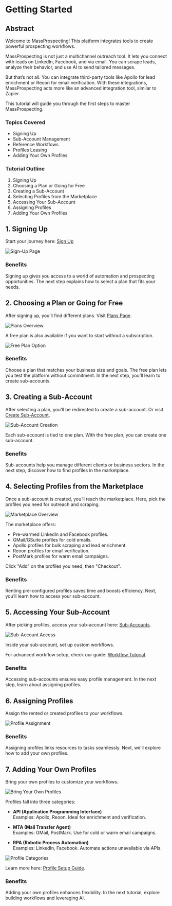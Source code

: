 # Getting Started

## Abstract

Welcome to MassProspecting! This platform integrates tools to create powerful prospecting workflows.  

MassProspecting is not just a multichannel outreach tool. It lets you connect with leads on LinkedIn, Facebook, and via email. You can scrape leads, analyze their behavior, and use AI to send tailored messages.  

But that’s not all. You can integrate third-party tools like Apollo for lead enrichment or Reoon for email verification. With these integrations, MassProspecting acts more like an advanced integration tool, similar to Zapier.  

This tutorial will guide you through the first steps to master MassProspecting.  

### Topics Covered

- Signing Up  
- Sub-Account Management  
- Reference Workflows  
- Profiles Leasing  
- Adding Your Own Profiles  

### Tutorial Outline

1. Signing Up  
2. Choosing a Plan or Going for Free  
3. Creating a Sub-Account  
4. Selecting Profiles from the Marketplace  
5. Accessing Your Sub-Account  
6. Assigning Profiles  
7. Adding Your Own Profiles  

  

## 1. Signing Up  

Start your journey here: [Sign Up](https://massprospecting.com/signup)  

![Sign-Up Page](../assets/user/1-1.png)  

### Benefits  

Signing up gives you access to a world of automation and prospecting opportunities. The next step explains how to select a plan that fits your needs.  

  

## 2. Choosing a Plan or Going for Free  

After signing up, you’ll find different plans. Visit [Plans Page](https://massprospecting.com/plans).  

![Plans Overview](../assets/user/1-2a.png)  

A free plan is also available if you want to start without a subscription.  

![Free Plan Option](../assets/user/1-2b.png)  

### Benefits  

Choose a plan that matches your business size and goals. The free plan lets you test the platform without commitment. In the next step, you'll learn to create sub-accounts.  

  

## 3. Creating a Sub-Account  

After selecting a plan, you’ll be redirected to create a sub-account. Or visit [Create Sub-Account](https://massprospecting.com/subaccounts/new).  

![Sub-Account Creation](../assets/user/1-3.png)  

Each sub-account is tied to one plan. With the free plan, you can create one sub-account.  

### Benefits  

Sub-accounts help you manage different clients or business sectors. In the next step, discover how to find profiles in the marketplace.  

  

## 4. Selecting Profiles from the Marketplace  

Once a sub-account is created, you’ll reach the marketplace. Here, pick the profiles you need for outreach and scraping.  

![Marketplace Overview](../assets/user/1-4.png)  

The marketplace offers:  

- Pre-warmed LinkedIn and Facebook profiles.  
- GMail/GSuite profiles for cold emails.  
- Apollo profiles for bulk scraping and lead enrichment.  
- Reoon profiles for email verification.  
- PostMark profiles for warm email campaigns.  

Click "Add" on the profiles you need, then "Checkout".  

### Benefits  

Renting pre-configured profiles saves time and boosts efficiency. Next, you’ll learn how to access your sub-account.  

  

## 5. Accessing Your Sub-Account  

After picking profiles, access your sub-account here: [Sub-Accounts](https://massprospecting.com/subaccounts).  

![Sub-Account Access](../assets/user/1-5.png)  

Inside your sub-account, set up custom workflows.  

For advanced workflow setup, check our guide: [Workflow Tutorial](...).  

### Benefits  

Accessing sub-accounts ensures easy profile management. In the next step, learn about assigning profiles.  

  

## 6. Assigning Profiles  

Assign the rented or created profiles to your workflows.  

![Profile Assignment](../assets/user/1-6.png)  

### Benefits  

Assigning profiles links resources to tasks seamlessly. Next, we’ll explore how to add your own profiles.  

  

## 7. Adding Your Own Profiles  

Bring your own profiles to customize your workflows.  

![Bring Your Own Profiles](../assets/user/1-7a.png)  

Profiles fall into three categories:  

- **API (Application Programming Interface)**  
  Examples: Apollo, Reoon. Ideal for enrichment and verification.  

- **MTA (Mail Transfer Agent)**  
  Examples: GMail, PostMark. Use for cold or warm email campaigns.  

- **RPA (Robotic Process Automation)**  
  Examples: LinkedIn, Facebook. Automate actions unavailable via APIs.  

![Profile Categories](../assets/user/1-7b.png)  

Learn more here: [Profile Setup Guide](https://github.com/MassProspecting/docs/blob/main/user/03-registering-your-profiles.md).  

### Benefits  

Adding your own profiles enhances flexibility. In the next tutorial, explore building workflows and leveraging AI.  